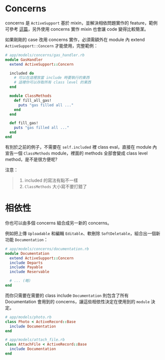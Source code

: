 # Concerns

concerns 是 `ActiveSupport` 基於 mixin，並解決相依問題實作的 feature，範例可參考 [這篇](http://api.rubyonrails.org/classes/ActiveSupport/Concern.html)，另外使用 concerns 實作 mixin 也會讓 code 變得比較簡潔。

如果剛剛的 case 改用 concerns 實作，必須需額外在 module 內 extend `ActiveSupport::Concern` 才能使用，完整範例：

```ruby
# app/models/concerns/gas_handler.rb
module GasHandler
  extend ActiveSupport::Concern

  included do
    # 可以在這裡放當 include 時要執行的東西
    # 這裡你可以存取所有 class level 的東西
  end

  module ClassMethods
    def fill_all_gas!
      puts "gas filled all ..."
    end
  end

  def fill_gas!
    puts "gas filled all ..."
  end
end
```

有別於之前的例子，不需要在 `self.included` 裡 class eval，直接在 module 內宣告一個 `ClassMethods` module，裡面的 methods 全部會變成 class level method，是不是很方便呢?

注意：
> 1. included 的寫法有點不一樣
> 2. `ClassMethods` 大小寫不要打錯了


# 相依性

你也可以由多個 concerns 組合成另一新的 concerns。

例如把上傳 `Uploadable` 和編輯 `Editable`、軟刪除 `SoftDeletable`，組合出一個新功能 `Documentation`：

```ruby
# app/models/concerns/documentation.rb
module Documentation
  extend ActiveSupport::Concern
  include Departs
  include Payable
  include Reservable

  # ... (略)
end
```

而你只需要在需要的 class include `Documentation` 則包含了所有 Documentation 會用到的 concerns，讓這些相依性決定在使用到的 `module` 決定。


```ruby
# app/models/photo.rb
class Photo < ActiveRecord::Base
  include Documentation
end

# app/models/attach_file.rb
class AttachFile < ActiveRecord::Base
  include Documentation
end
```
